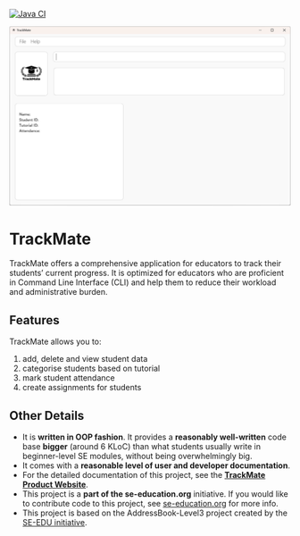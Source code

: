 [![Java CI](https://github.com/AY2425S1-CS2103T-W08-1/tp/actions/workflows/gradle.yml/badge.svg)](https://github.com/AY2425S1-CS2103T-W08-1/tp/actions/workflows/gradle.yml)

![Ui](docs/images/startingGUI.png)

# TrackMate
TrackMate offers a comprehensive application for educators to track their students’ current progress. It is optimized for educators who are proficient in Command Line Interface (CLI) and help them to reduce their workload and administrative burden.

## Features
TrackMate allows you to:
  1. add, delete and view student data
  2. categorise students based on tutorial
  3. mark student attendance
  4. create assignments for students

## Other Details
* It is **written in OOP fashion**. It provides a **reasonably well-written** code base **bigger** (around 6 KLoC) than what students usually write in beginner-level SE modules, without being overwhelmingly big.
* It comes with a **reasonable level of user and developer documentation**.
* For the detailed documentation of this project, see the **[TrackMate Product Website](https://ay2425s1-cs2103t-w08-1.github.io/tp/)**.
* This project is a **part of the se-education.org** initiative. If you would like to contribute code to this project, see [se-education.org](https://se-education.org/#contributing-to-se-edu) for more info.
* This project is based on the AddressBook-Level3 project created by the [SE-EDU initiative](https://se-education.org).
